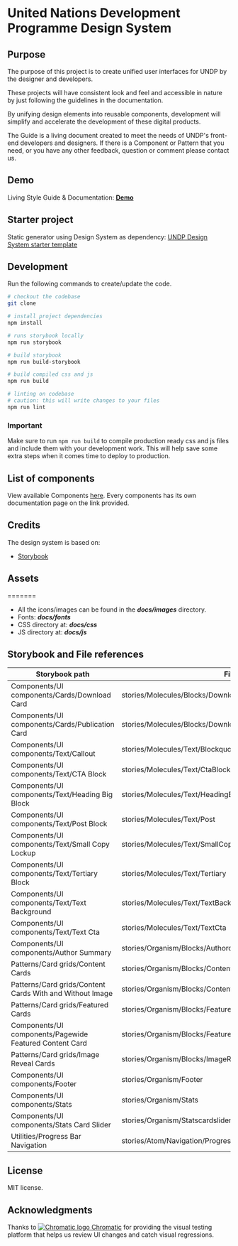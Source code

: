 # United Nations Development Programme Design System

## Purpose

The purpose of this project is to create unified user interfaces for UNDP by the designer and developers.

These projects will have consistent look and feel and accessible in nature by just following the guidelines in the documentation.

By unifying design elements into reusable components, development will simplify and accelerate the development of these digital products.

The Guide is a living document created to meet the needs of UNDP's front-end developers and designers. If there is a Component or Pattern that you need, or you have any other feedback, question or comment please contact us.

## Demo

Living Style Guide & Documentation: **[Demo](https://design.undp.org)**

## Starter project

Static generator using Design System as dependency: [UNDP Design System starter template](https://github.com/undp/design-system-starter-template)

## Development

Run the following commands to create/update the code.

```bash
# checkout the codebase
git clone

# install project dependencies
npm install

# runs storybook locally
npm run storybook

# build storybook
npm run build-storybook

# build compiled css and js
npm run build

# linting on codebase
# caution: this will write changes to your files
npm run lint
```

### Important

Make sure to run `npm run build` to compile production ready css and js files and include them with your development work. This will help save some extra steps when it comes time to deploy to production.

## List of components

View available Components [here](https://design.undp.org). Every components has its own documentation page on the link provided.

## Credits

The design system is based on:

- [Storybook](https://storybook.js.org/)

## Assets

=======

- All the icons/images can be found in the **_docs/images_** directory.
- Fonts: **_docs/fonts_**
- CSS directory at: **_docs/css_**
- JS directory at: **_docs/js_**

## Storybook and File references

| Storybook path                                           | File path                                                       |
| -------------------------------------------------------- | --------------------------------------------------------------- |
| Components/UI components/Cards/Download Card             | stories/Molecules/Blocks/DownloadCard/DownloadCard              |
| Components/UI components/Cards/Publication Card          | stories/Molecules/Blocks/DownloadCard/PublicationCard           |
| Components/UI components/Text/Callout                    | stories/Molecules/Text/BlockquoteComponent                      |
| Components/UI components/Text/CTA Block                  | stories/Molecules/Text/CtaBlock                                 |
| Components/UI components/Text/Heading Big Block          | stories/Molecules/Text/HeadingBig                               |
| Components/UI components/Text/Post Block                 | stories/Molecules/Text/Post                                     |
| Components/UI components/Text/Small Copy Lockup          | stories/Molecules/Text/SmallCopy                                |
| Components/UI components/Text/Tertiary Block             | stories/Molecules/Text/Tertiary                                 |
| Components/UI components/Text/Text Background            | stories/Molecules/Text/TextBackground                           |
| Components/UI components/Text/Text Cta                   | stories/Molecules/Text/TextCta                                  |
| Components/UI components/Author Summary                  | stories/Organism/Blocks/Authorcard                              |
| Patterns/Card grids/Content Cards                        | stories/Organism/Blocks/ContentCard                             |
| Patterns/Card grids/Content Cards With and Without Image | stories/Organism/Blocks/ContentCardWithAndWithoutImage          |
| Patterns/Card grids/Featured Cards                       | stories/Organism/Blocks/FeaturedContentCard/FeaturedCard        |
| Components/UI components/Pagewide Featured Content Card  | stories/Organism/Blocks/FeaturedContentCard/PagewideContentCard |
| Patterns/Card grids/Image Reveal Cards                   | stories/Organism/Blocks/ImageRevealCards                        |
| Components/UI components/Footer                          | stories/Organism/Footer                                         |
| Components/UI components/Stats                           | stories/Organism/Stats                                          |
| Components/UI components/Stats Card Slider               | stories/Organism/Statscardslider                                |
| Utilities/Progress Bar Navigation                        | stories/Atom/Navigation/ProgressBarNavigation                   |

## License

MIT license.

## Acknowledgments

Thanks to <a href="https://www.chromatic.com/"><img src="https://avatars.githubusercontent.com/u/24584319?s=20&v=4" alt="Chromatic logo"> Chromatic</a> for providing the visual testing platform that helps us review UI changes and catch visual regressions.
